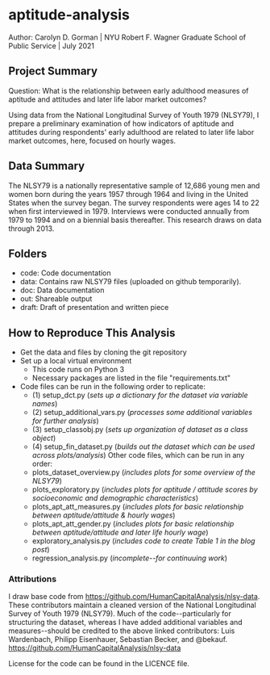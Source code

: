 # aptitude-analysis
Author: Carolyn D. Gorman | NYU Robert F. Wagner Graduate School of Public Service | July 2021

## Project Summary 
Question: What is the relationship between early adulthood measures of aptitude and attitudes and later life labor market outcomes?

Using data from the National Longitudinal Survey of Youth 1979 (NLSY79), I prepare a preliminary examination of how indicators of aptitude and attitudes during respondents' early adulthood are related to later life labor market outcomes, here, focused on hourly wages.

## Data Summary 
The NLSY79 is a nationally representative sample of 12,686 young men and women born during the years 1957 through 1964 and living in the United States when the survey began. The survey respondents were ages 14 to 22 when first interviewed in 1979. Interviews were conducted annually from 1979 to 1994 and on a biennial basis thereafter. This research draws on data through 2013. 

## Folders 
- code: Code documentation 
- data: Contains raw NLSY79 files (uploaded on github temporarily). 
- doc: Data documentation 
- out: Shareable output 
- draft: Draft of presentation and written piece  

## How to Reproduce This Analysis
- Get the data and files by cloning the git repository
- Set up a local virtual environment 
    - This code runs on Python 3
    - Necessary packages are listed in the file "requirements.txt"  
- Code files can be run in the following order to replicate: 
    - (1) setup_dct.py (*sets up a dictionary for the dataset via variable names*)
    - (2) setup_additional_vars.py (*processes some additional variables for further analysis*) 
    - (3) setup_classobj.py (*sets up organization of dataset as a class object*)
    - (4) setup_fin_dataset.py (*builds out the dataset which can be used across plots/analysis*)
    Other code files, which can be run in any order:
    - plots_dataset_overview.py (*includes plots for some overview of the NLSY79*)
    - plots_exploratory.py (*includes plots for aptitude / attitude scores by socioeconomic and demographic characteristics*)
    - plots_apt_att_measures.py (*includes plots for basic relationship between aptitude/attitude & hourly wages*)
    - plots_apt_att_gender.py (*includes plots for basic relationship between aptitude/attitude and later life hourly wage*)
    - exploratory_analysis.py (*includes code to create Table 1 in the blog post*)
    - regression_analysis.py (*incomplete--for continuuing work*)



### Attributions 
I draw base code from https://github.com/HumanCapitalAnalysis/nlsy-data. These contributors maintain a cleaned version of the National Longitudinal Survey of Youth 1979 (NLSY79). Much of the code--particularly for structuring the dataset, whereas I have added additional variables and measures--should be credited to the above linked contributors: Luis Wardenbach, Philipp Eisenhauer, Sebastian Becker, and @bekauf.
https://github.com/HumanCapitalAnalysis/nlsy-data

License for the code can be found in the LICENCE file.
